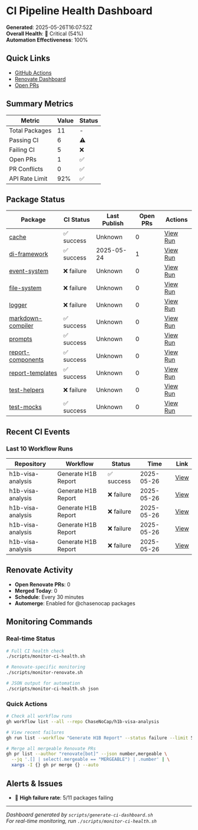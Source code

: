 # CI Pipeline Health Dashboard

**Generated**: 2025-05-26T16:07:52Z  
**Overall Health**: 🔴 Critical (54%)  
**Automation Effectiveness**: 100%

## Quick Links

- [GitHub Actions](https://github.com/ChaseNoCap/h1b-visa-analysis/actions)
- [Renovate Dashboard](https://github.com/ChaseNoCap/h1b-visa-analysis/blob/main/.github/DEPENDENCY_DASHBOARD.md)
- [Open PRs](https://github.com/ChaseNoCap/h1b-visa-analysis/pulls)

## Summary Metrics

| Metric | Value | Status |
|--------|-------|--------|
| Total Packages | 11 | - |
| Passing CI | 6 | ⚠️ |
| Failing CI | 5 | ❌ |
| Open PRs | 1 | ✅ |
| PR Conflicts | 0 | ✅ |
| API Rate Limit | 92% | ✅ |

## Package Status

| Package | CI Status | Last Publish | Open PRs | Actions |
|---------|-----------|--------------|----------|---------|
| [cache](https://github.com/ChaseNoCap/cache) | ✅ success | Unknown | 0 | [View Run](https://github.com/ChaseNoCap/cache/actions/runs/15248558242) |
| [di-framework](https://github.com/ChaseNoCap/di-framework) | ✅ success | 2025-05-24 | 1 | [View Run](https://github.com/ChaseNoCap/di-framework/actions/runs/15252097706) |
| [event-system](https://github.com/ChaseNoCap/event-system) | ❌ failure | Unknown | 0 | [View Run](https://github.com/ChaseNoCap/event-system/actions/runs/15248592631) |
| [file-system](https://github.com/ChaseNoCap/file-system) | ❌ failure | Unknown | 0 | [View Run](https://github.com/ChaseNoCap/file-system/actions/runs/15248423179) |
| [logger](https://github.com/ChaseNoCap/logger) | ❌ failure | Unknown | 0 | [View Run](https://github.com/ChaseNoCap/logger/actions/runs/15248414413) |
| [markdown-compiler](https://github.com/ChaseNoCap/markdown-compiler) | ✅ success | Unknown | 0 | [View Run](https://github.com/ChaseNoCap/markdown-compiler/actions/runs/15248560915) |
| [prompts](https://github.com/ChaseNoCap/prompts) | ✅ success | Unknown | 0 | [View Run](https://github.com/ChaseNoCap/prompts/actions/runs/15248560589) |
| [report-components](https://github.com/ChaseNoCap/report-components) | ✅ success | Unknown | 0 | [View Run](https://github.com/ChaseNoCap/report-components/actions/runs/15248561699) |
| [report-templates](https://github.com/ChaseNoCap/report-templates) | ✅ success | Unknown | 0 | [View Run](https://github.com/ChaseNoCap/report-templates/actions/runs/15248558811) |
| [test-helpers](https://github.com/ChaseNoCap/test-helpers) | ❌ failure | Unknown | 0 | [View Run](https://github.com/ChaseNoCap/test-helpers/actions/runs/15248435400) |
| [test-mocks](https://github.com/ChaseNoCap/test-mocks) | ✅ success | Unknown | 0 | [View Run](https://github.com/ChaseNoCap/test-mocks/actions/runs/15248430048) |

## Recent CI Events

### Last 10 Workflow Runs

| Repository | Workflow | Status | Time | Link |
|------------|----------|--------|------|------|
| h1b-visa-analysis | Generate H1B Report | ✅ success | 2025-05-26 | [View](https://github.com/ChaseNoCap/h1b-visa-analysis/actions/runs/15258101461) |
| h1b-visa-analysis | Generate H1B Report | ❌ failure | 2025-05-26 | [View](https://github.com/ChaseNoCap/h1b-visa-analysis/actions/runs/15258017685) |
| h1b-visa-analysis | Generate H1B Report | ❌ failure | 2025-05-26 | [View](https://github.com/ChaseNoCap/h1b-visa-analysis/actions/runs/15257967204) |
| h1b-visa-analysis | Generate H1B Report | ❌ failure | 2025-05-26 | [View](https://github.com/ChaseNoCap/h1b-visa-analysis/actions/runs/15257939142) |
| h1b-visa-analysis | Generate H1B Report | ❌ failure | 2025-05-26 | [View](https://github.com/ChaseNoCap/h1b-visa-analysis/actions/runs/15257820541) |

## Renovate Activity

- **Open Renovate PRs**: 0
- **Merged Today**: 0
- **Schedule**: Every 30 minutes
- **Automerge**: Enabled for @chasenocap packages

## Monitoring Commands

### Real-time Status
```bash
# Full CI health check
./scripts/monitor-ci-health.sh

# Renovate-specific monitoring
./scripts/monitor-renovate.sh

# JSON output for automation
./scripts/monitor-ci-health.sh json
```

### Quick Actions
```bash
# Check all workflow runs
gh workflow list --all --repo ChaseNoCap/h1b-visa-analysis

# View recent failures
gh run list --workflow "Generate H1B Report" --status failure --limit 5

# Merge all mergeable Renovate PRs
gh pr list --author "renovate[bot]" --json number,mergeable \
  --jq '.[] | select(.mergeable == "MERGEABLE") | .number' | \
  xargs -I {} gh pr merge {} --auto
```

## Alerts & Issues

- 🚨 **High failure rate**: 5/11 packages failing

---

*Dashboard generated by `scripts/generate-ci-dashboard.sh`*  
*For real-time monitoring, run `./scripts/monitor-ci-health.sh`*
